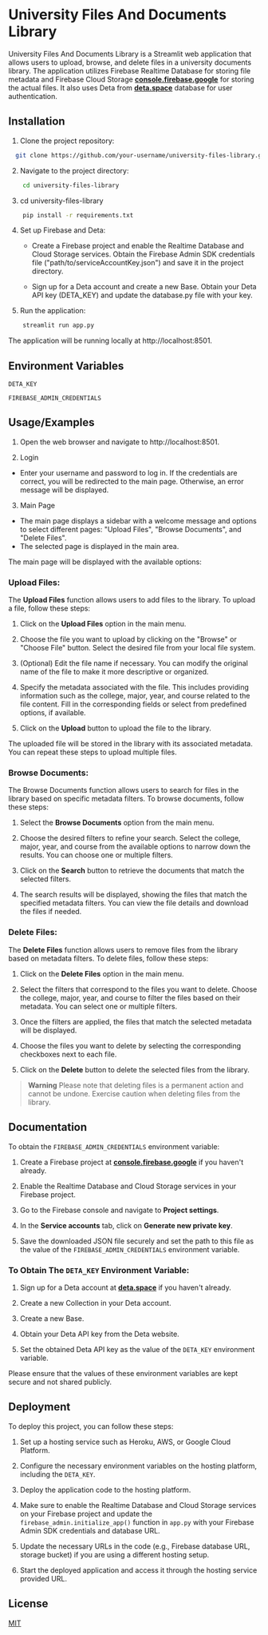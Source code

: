 
# University Files And Documents Library

University Files And Documents Library is a Streamlit web application that allows users to upload, browse, and delete files in a university documents library. The application utilizes Firebase Realtime Database for storing file metadata and Firebase Cloud Storage [**console.firebase.google**](https://console.firebase.google.com/)  for storing the actual files. It also uses Deta from [**deta.space**](https://deta.space/) database for user authentication.



## Installation

1. Clone the project repository:


```bash
  git clone https://github.com/your-username/university-files-library.git
```
    
2. Navigate to the project directory:



```bash
    cd university-files-library
```

3. cd university-files-library


```bash
    pip install -r requirements.txt
```

4. Set up Firebase and Deta:

    * Create a Firebase project and enable the Realtime Database and Cloud Storage services. Obtain the Firebase Admin SDK credentials file ("path/to/serviceAccountKey.json") and save it in the project directory.

   * Sign up for a Deta account and create a new Base. Obtain your Deta API key (DETA_KEY) and update the database.py file with your key.



5. Run the application:

```bash
    streamlit run app.py
```

The application will be running locally at http://localhost:8501.


## Environment Variables



`DETA_KEY`

`FIREBASE_ADMIN_CREDENTIALS`


## Usage/Examples

1. Open the web browser and navigate to http://localhost:8501.

2. Login
- Enter your username and password to log in. If the credentials are correct, you will be redirected to the main page. Otherwise, an error message will be displayed.

3. Main Page
- The main page displays a sidebar with a welcome message and options to select different pages: "Upload Files", "Browse Documents", and "Delete Files".
- The selected page is displayed in the main area.

The main page will be displayed with the available options:

### Upload Files:

The **Upload Files** function allows users to add files to the library. To upload a file, follow these steps:

1. Click on the **Upload Files** option in the main menu.

2. Choose the file you want to upload by clicking on the "Browse" or "Choose File" button. Select the desired file from your local file system.

3. (Optional) Edit the file name if necessary. You can modify the original name of the file to make it more descriptive or organized.

4. Specify the metadata associated with the file. This includes providing information such as the college, major, year, and course related to the file content. Fill in the corresponding fields or select from predefined options, if available.

5. Click on the **Upload** button to upload the file to the library.

The uploaded file will be stored in the library with its associated metadata. You can repeat these steps to upload multiple files.

### Browse Documents:

The Browse Documents function allows users to search for files in the library based on specific metadata filters. To browse documents, follow these steps:

1. Select the **Browse Documents** option from the main menu.

2. Choose the desired filters to refine your search. Select the college, major, year, and course from the available options to narrow down the results. You can choose one or multiple filters.

3. Click on the **Search** button to retrieve the documents that match the selected filters.

4. The search results will be displayed, showing the files that match the specified metadata filters. You can view the file details and download the files if needed.

### Delete Files:

The **Delete Files** function allows users to remove files from the library based on metadata filters. To delete files, follow these steps:

1. Click on the **Delete Files** option in the main menu.

2. Select the filters that correspond to the files you want to delete. Choose the college, major, year, and course to filter the files based on their metadata. You can select one or multiple filters.

3. Once the filters are applied, the files that match the selected metadata will be displayed.

4. Choose the files you want to delete by selecting the corresponding checkboxes next to each file.

5. Click on the **Delete** button to delete the selected files from the library.

> **Warning**
Please note that deleting files is a permanent action and cannot be undone. Exercise caution when deleting files from the library.


## Documentation

To obtain the `FIREBASE_ADMIN_CREDENTIALS` environment variable:

1. Create a Firebase project at [**console.firebase.google**](https://console.firebase.google.com/) if you haven't already.

2. Enable the Realtime Database and Cloud Storage services in your Firebase project.

3. Go to the Firebase console and navigate to **Project settings**.

4. In the **Service accounts** tab, click on **Generate new private key**.

5. Save the downloaded JSON file securely and set the path to this file as the value of the `FIREBASE_ADMIN_CREDENTIALS` environment variable.

### **To Obtain The `DETA_KEY` Environment Variable:**

1. Sign up for a Deta account at [**deta.space**](https://www.deta.space/) if you haven't already.

2. Create a new Collection in your Deta account.

3. Create a new Base.

3. Obtain your Deta API key from the Deta website.

4. Set the obtained Deta API key as the value of the `DETA_KEY` environment variable.

Please ensure that the values of these environment variables are kept secure and not shared publicly.
## Deployment

To deploy this project, you can follow these steps:

1. Set up a hosting service such as Heroku, AWS, or Google Cloud Platform.

2. Configure the necessary environment variables on the hosting platform, including the `DETA_KEY`.

3. Deploy the application code to the hosting platform.

4. Make sure to enable the Realtime Database and Cloud Storage services on your Firebase project and update the `firebase_admin.initialize_app()` function in `app.py` with your Firebase Admin SDK credentials and database URL.

5. Update the necessary URLs in the code (e.g., Firebase database URL, storage bucket) if you are using a different hosting setup.

6. Start the deployed application and access it through the hosting service provided URL.
## License

[MIT](https://choosealicense.com/licenses/mit/)

